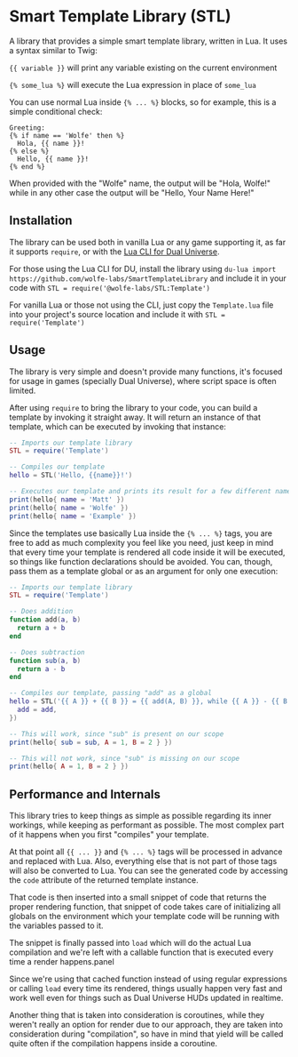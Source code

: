 # Smart Template Library (STL)

A library that provides a simple smart template library, written in Lua. It uses a syntax similar to Twig:

`{{ variable }}` will print any variable existing on the current environment

`{% some_lua %}` will execute the Lua expression in place of `some_lua`

You can use normal Lua inside `{% ... %}` blocks, so for example, this is a simple conditional check:

```
Greeting:
{% if name == 'Wolfe' then %}
  Hola, {{ name }}!
{% else %}
  Hello, {{ name }}!
{% end %}
```

When provided with the "Wolfe" name, the output will be "Hola, Wolfe!" while in any other case the output will be "Hello, Your Name Here!"

## Installation

The library can be used both in vanilla Lua or any game supporting it, as far it supports `require`, or with the [Lua CLI for Dual Universe](https://github.com/wolfe-labs/DU-LuaC).

For those using the Lua CLI for DU, install the library using `du-lua import https://github.com/wolfe-labs/SmartTemplateLibrary` and include it in your code with `STL = require('@wolfe-labs/STL:Template')`

For vanilla Lua or those not using the CLI, just copy the `Template.lua` file into your project's source location and include it with `STL = require('Template')`

## Usage

The library is very simple and doesn't provide many functions, it's focused for usage in games (specially Dual Universe), where script space is often limited.

After using `require` to bring the library to your code, you can build a template by invoking it straight away. It will return an instance of that template, which can be executed by invoking that instance:

```lua
-- Imports our template library
STL = require('Template')

-- Compiles our template
hello = STL('Hello, {{name}}!')

-- Executes our template and prints its result for a few different names:
print(hello{ name = 'Matt' })
print(hello{ name = 'Wolfe' })
print(hello{ name = 'Example' })
```

Since the templates use basically Lua inside the `{% ... %}` tags, you are free to add as much complexity you feel like you need, just keep in mind that every time your template is rendered all code inside it will be executed, so things like function declarations should be avoided. You can, though, pass them as a template global or as an argument for only one execution:

```lua
-- Imports our template library
STL = require('Template')

-- Does addition
function add(a, b)
  return a + b
end

-- Does subtraction
function sub(a, b)
  return a - b
end

-- Compiles our template, passing "add" as a global
hello = STL('{{ A }} + {{ B }} = {{ add(A, B) }}, while {{ A }} - {{ B }} = {{ sub(A, B) }}', {
  add = add,
})

-- This will work, since "sub" is present on our scope
print(hello{ sub = sub, A = 1, B = 2 } })

-- This will not work, since "sub" is missing on our scope
print(hello{ A = 1, B = 2 } })
```

## Performance and Internals

This library tries to keep things as simple as possible regarding its inner workings, while keeping as performant as possible. The most complex part of it happens when you first "compiles" your template.

At that point all `{{ ... }}` and `{% ... %}` tags will be processed in advance and replaced with Lua. Also, everything else that is not part of those tags will also be converted to Lua. You can see the generated code by accessing the `code` attribute of the returned template instance.

That code is then inserted into a small snippet of code that returns the proper rendering function, that snippet of code takes care of initializing all globals on the environment which your template code will be running with the variables passed to it.

The snippet is finally passed into `load` which will do the actual Lua compilation and we're left with a callable function that is executed every time a render happens.panel

Since we're using that cached function instead of using regular expressions or calling `load` every time its rendered, things usually happen very fast and work well even for things such as Dual Universe HUDs updated in realtime.

Another thing that is taken into consideration is coroutines, while they weren't really an option for render due to our approach, they are taken into consideration during "compilation", so have in mind that yield will be called quite often if the compilation happens inside a coroutine.